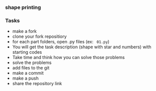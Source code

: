 ### shape printing


### Tasks


* make a fork
* clone your fork repositiory
* for each part folders, open .py files (ex: ` 01.py`)
* You will get the task description (shape with star and numbers) with starting codes
* Take time and think how you can solve those problems
* solve the problems
* add files to the git
* make a commit
* make a push
* share the repository link


